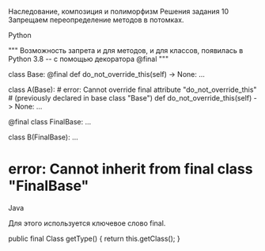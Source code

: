 Наследование, композиция и полиморфизм
Решения задания 10
Запрещаем переопределение методов в потомках.

Python

"""
Возможность запрета и для методов, и для классов, 
появилась в Python 3.8 -- 
с помощью декоратора @final
"""

class Base:
    @final
    def do_not_override_this(self) -> None: ...

class A(Base):
    # error: Cannot override final attribute "do_not_override_this"
    # (previously declared in base class "Base")
    def do_not_override_this(self) -> None: ...


@final
class FinalBase: ...

class B(FinalBase): ...
# error: Cannot inherit from final class "FinalBase"
Java

Для этого используется ключевое слово final.

public final Class getType() 
{ return this.getClass(); } 
